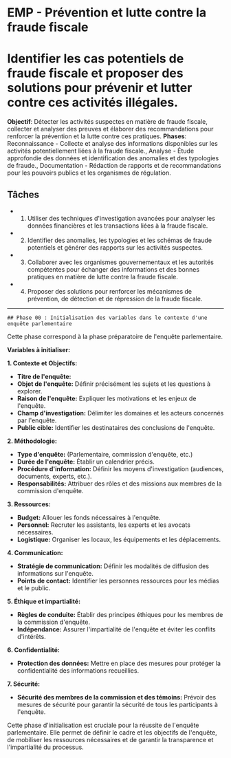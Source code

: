 
# EMP - Prévention et lutte contre la fraude fiscale
# Identifier les cas potentiels de fraude fiscale et proposer des solutions pour prévenir et lutter contre ces activités illégales.
**Objectif**: Détecter les activités suspectes en matière de fraude fiscale, collecter et analyser des preuves et élaborer des recommandations pour renforcer la prévention et la lutte contre ces pratiques.
**Phases**: Reconnaissance - Collecte et analyse des informations disponibles sur les activités potentiellement liées à la fraude fiscale., Analyse - Étude approfondie des données et identification des anomalies et des typologies de fraude., Documentation - Rédaction de rapports et de recommandations pour les pouvoirs publics et les organismes de régulation.

## Tâches
- 1. Utiliser des techniques d'investigation avancées pour analyser les données financières et les transactions liées à la fraude fiscale.
- 2. Identifier des anomalies, les typologies et les schémas de fraude potentiels et générer des rapports sur les activités suspectes.
- 3. Collaborer avec les organismes gouvernementaux et les autorités compétentes pour échanger des informations et des bonnes pratiques en matière de lutte contre la fraude fiscale.
- 4. Proposer des solutions pour renforcer les mécanismes de prévention, de détection et de répression de la fraude fiscale.

---
    ## Phase 00 : Initialisation des variables dans le contexte d'une enquête parlementaire

Cette phase correspond à la phase préparatoire de l'enquête parlementaire. 

**Variables à initialiser:**

**1. Contexte et Objectifs:**

* **Titre de l'enquête:**  
* **Objet de l'enquête:** Définir précisément les sujets et les questions à explorer.
* **Raison de l'enquête:** Expliquer les motivations et les enjeux de l'enquête.
* **Champ d'investigation:** Délimiter les domaines et les acteurs concernés par l'enquête.
* **Public cible:** Identifier les destinataires des conclusions de l'enquête.

**2. Méthodologie:**

* **Type d'enquête:** (Parlementaire, commission d'enquête, etc.)
* **Durée de l'enquête:** Établir un calendrier précis.
* **Procédure d'information:** Définir les moyens d'investigation (audiences, documents, experts, etc.).
* **Responsabilités:** Attribuer des rôles et des missions aux membres de la commission d'enquête.

**3. Ressources:**

* **Budget:** Allouer les fonds nécessaires à l'enquête.
* **Personnel:** Recruter les assistants, les experts et les avocats nécessaires.
* **Logistique:** Organiser les locaux, les équipements et les déplacements.

**4. Communication:**

* **Stratégie de communication:** Définir les modalités de diffusion des informations sur l'enquête.
* **Points de contact:** Identifier les personnes ressources pour les médias et le public.

**5. Éthique et impartialité:**

* **Règles de conduite:** Établir des principes éthiques pour les membres de la commission d'enquête.
* **Indépendance:** Assurer l'impartialité de l'enquête et éviter les conflits d'intérêts.

**6. Confidentialité:**

* **Protection des données:** Mettre en place des mesures pour protéger la confidentialité des informations recueillies.

**7. Sécurité:**

* **Sécurité des membres de la commission et des témoins:**  Prévoir des mesures de sécurité pour garantir la sécurité de tous les participants à l'enquête.



Cette phase d'initialisation est cruciale pour la réussite de l'enquête parlementaire. Elle permet de définir le cadre et les objectifs de l'enquête, de mobiliser les ressources nécessaires et de garantir la transparence et l'impartialité du processus.



